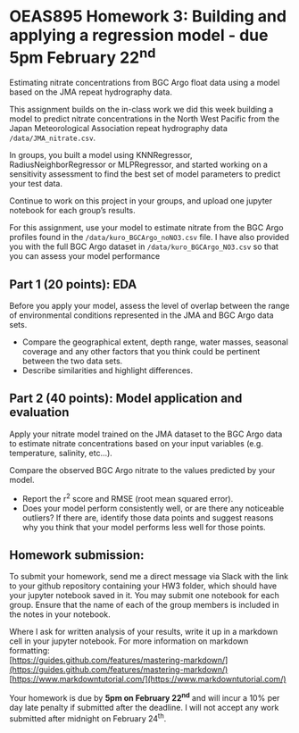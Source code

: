 # OEAS895 Homework 3: Building and applying a regression model - due 5pm February 22<sup>nd</sup>

Estimating nitrate concentrations from BGC Argo float data using a model based on the JMA repeat hydrography data.

This assignment builds on the in-class work we did this week building a model to predict nitrate concentrations in the North West Pacific from the Japan Meteorological Association repeat hydrography data `/data/JMA_nitrate.csv`. 

In groups, you built a model using KNNRegressor, RadiusNeighborRegressor or MLPRegressor, and started working on a sensitivity assessment to find the best set of model parameters to predict your test data.

Continue to work on this project in your groups, and upload one jupyter notebook for each group’s results.

For this assignment, use your model to estimate nitrate from the BGC Argo profiles found in the `/data/kuro_BGCArgo_noNO3.csv` file. I have also provided you with the full BGC Argo dataset in `/data/kuro_BGCArgo_NO3.csv` so that you can assess your model performance

## Part 1 (20 points): EDA
Before you apply your model, assess the level of overlap between the range of environmental conditions represented in the JMA and BGC Argo data sets. 

* Compare the geographical extent, depth range, water masses, seasonal coverage and any other factors that you think could be pertinent between the two data sets.
* Describe similarities and highlight differences.

## Part 2 (40 points): Model application and evaluation
Apply your nitrate model trained on the JMA dataset to the BGC Argo data to estimate nitrate concentrations based on your input variables (e.g. temperature, salinity, etc…).

Compare the observed BGC Argo nitrate to the values predicted by your model. 

* Report the r<sup>2</sup> score and RMSE (root mean squared error). 
* Does your model perform consistently well, or are there any noticeable outliers? If there are, identify those data points and suggest reasons why you think that your model performs less well for those points.

## Homework submission:
To submit your homework, send me a direct message via Slack with the link to your github repository containing your HW3 folder, which should have your jupyter notebook saved in it. You may submit one notebook for each group. Ensure that the name of each of the group members is included in the notes in your notebook.

Where I ask for written analysis of your results, write it up in a markdown cell in your jupyter notebook.
For more information on markdown formatting:   
[https://guides.github.com/features/mastering-markdown/](https://guides.github.com/features/mastering-markdown/)  
[https://www.markdowntutorial.com/](https://www.markdowntutorial.com/)

Your homework is due by **5pm on February 22<sup>nd</sup>** and will incur a 10% per day late penalty if submitted after the deadline. I will not accept any work submitted after midnight on February 24<sup>th</sup>.
